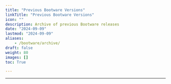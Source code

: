 ```yaml
---
title: "Previous Bootware Versions"
linkTitle: "Previous Bootware Versions"
icon: ""
description: Archive of previous Bootware releases
date: "2024-09-09"
lastmod: "2024-09-09"
aliases:
    - /bootware/archive/
draft: false
weight: 80
images: []
toc: True

---
```


-----



